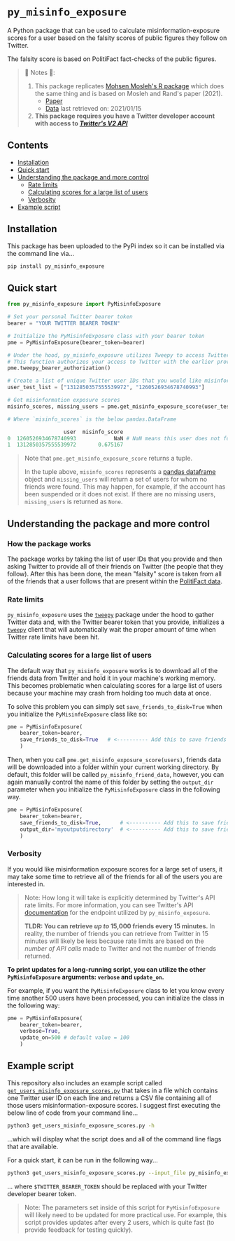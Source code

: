 # `py_misinfo_exposure`
A Python package that can be used to calculate misinformation-exposure scores for a user based on the falsity scores of public figures they follow on Twitter.

The falsity score is based on PolitiFact fact-checks of the public figures.

> 🚨 Notes 🚨:
> 1. This package replicates [Mohsen Mosleh's R package](https://github.com/mmosleh/minfo-exposure) which does the same thing and is based on Mosleh and Rand's paper (2021). 
>     - [Paper](https://psyarxiv.com/ye3pf/)
>     - [Data](https://github.com/mmosleh/minfo-exposure/tree/main/data) last retrieved on: 2021/01/15
> 2. **This package requires you have a Twitter developer account with access to [_Twitter's V2 API_](https://developer.twitter.com/en/docs/twitter-api)** 


## Contents
- [Installation](#installation)
- [Quick start](#quick-start)
- [Understanding the package and more control](#understanding-the-package-and-more-control)
    - [Rate limits](#rate-limits)
    - [Calculating scores for a large list of users](#calculating-scores-for-a-large-list-of-users)
    - [Verbosity](#verbosity)
- [Example script](#example-script)


## Installation
This package has been uploaded to the PyPi index so it can be installed via the command line via...
```python
pip install py_misinfo_exposure
```


## Quick start

```python
from py_misinfo_exposure import PyMisinfoExposure

# Set your personal Twitter bearer token
bearer = "YOUR TWITTER BEARER TOKEN"

# Initialize the PyMisinfoExposure class with your bearer token
pme = PyMisinfoExposure(bearer_token=bearer)

# Under the hood, py_misinfo_exposure utilizes Tweepy to access Twitter data
# This function authorizes your access to Twitter with the earlier provided bearer token
pme.tweepy_bearer_authorization()

# Create a list of unique Twitter user IDs that you would like misinformation exposure scores for
user_test_list = ["1312850357555539972", "1260526934678740993"]

# Get misinformation exposure scores
misinfo_scores, missing_users = pme.get_misinfo_exposure_score(user_test_list)

# Where `misinfo_scores` is the below pandas.DataFrame

                  user  misinfo_score
0  1260526934678740993            NaN # NaN means this user does not follow any of the tracked political elites
1  1312850357555539972       0.675167
```
> Note that `pme.get_misinfo_exposure_score` returns a tuple.
>
> In the tuple above, `misinfo_scores` represents a [pandas dataframe](https://pandas.pydata.org/pandas-docs/stable/reference/api/pandas.DataFrame.html) object and `missing_users` will return a set of users for whom no friends were found. This may happen, for example, if the account has been suspended or it does not exist. If there are no missing users, `missing_users` is returned as `None`.


## Understanding the package and more control

### How the package works
The package works by taking the list of user IDs that you provide and then asking Twitter to provide all of their friends on Twitter (the people that they follow). After this has been done, the mean "falsity" score is taken from all of the friends that a user follows that are present within the [PolitiFact data](https://github.com/mr-devs/py_misinfo_exposure/blob/main/py_misinfo_exposure/data/falsity_scores.csv).


### Rate limits
`py_misinfo_exposure` uses the [`tweepy`](https://www.tweepy.org/) package under the hood to gather Twitter data and, with the Twitter bearer token that you provide, initializes a [`tweepy`](https://www.tweepy.org/) client that will automatically wait the proper amount of time when Twitter rate limits have been hit.


### Calculating scores for a large list of users
The default way that `py_misinfo_exposure` works is to download all of the friends data from Twitter and hold it in your machine's working memory. This becomes problematic when calculating scores for a large list of users because your machine may crash from holding too much data at once.

To solve this problem you can simply set `save_friends_to_disk=True` when you initialize the `PyMisinfoExposure` class like so:

```python
pme = PyMisinfoExposure(
    bearer_token=bearer,
    save_friends_to_disk=True   # <---------- Add this to save friends data to your machine
    )
```

Then, when you call `pme.get_misinfo_exposure_score(users)`, friends data will be downloaded into a folder within your current working directory. By default, this folder will be called `py_misinfo_friend_data`, however, you can again manually control the name of this folder by setting the `output_dir` parameter when you initialize the `PyMisinfoExposure` class in the following way.

```python
pme = PyMisinfoExposure(
    bearer_token=bearer,
    save_friends_to_disk=True,      # <---------- Add this to save friends data to your machine
    output_dir='myoutputdirectory'  # <---------- Add this to save friends data into the 'myoutputdirectory' folder
    )
```


### Verbosity 
If you would like misinformation exposure scores for a large set of users, it may take some time to retrieve all of the friends for all of the users you are interested in.

> Note: How long it will take is explicitly determined by Twitter's API rate limits. For more information, you can see Twitter's API [documentation](https://developer.twitter.com/en/docs/twitter-api/users/follows/api-reference/get-users-id-following) for the endpoint utilized by `py_misinfo_exposure`. 
>
> **TLDR: You can retrieve _up to_ 15,000 friends every 15 minutes.** In reality, the number of friends you can retrieve from Twitter in 15 minutes will likely be less because rate limits are based on the _number of API calls_ made to Twitter and not the number of friends returned.

**To print updates for a long-running script, you can utilize the other `PyMisinfoExposure` arguments: `verbose` and `update_on`.**

For example, if you want the `PyMisinfoExposure` class to let you know every time another 500 users have been processed, you can initialize the class in the following way:

```python
pme = PyMisinfoExposure(
    bearer_token=bearer,
    verbose=True,
    update_on=500 # default value = 100
    )
```


## Example script
This repository also includes an example script called [`get_users_misinfo_exposure_scores.py`](https://github.com/mr-devs/py_misinfo_exposure/blob/main/scripts/get_users_misinfo_exposure_scores.py) that takes in a file which contains one Twitter user ID on each line and returns a CSV file containing all of those users misinformation-exposure scores. I suggest first executing the below line of code from your command line...

```bash
python3 get_users_misinfo_exposure_scores.py -h
```

...which will display what the script does and all of the command line flags that are available.

For a quick start, it can be run in the following way...

```bash
python3 get_users_misinfo_exposure_scores.py --input_file py_misinfo_exposure/data/randomusers.txt --output_file 'my_output_filename' --bearer_token $TWITTER_BEARER_TOKEN
```

... where `$TWITTER_BEARER_TOKEN` should be replaced with your Twitter developer bearer token. 

> Note: The parameters set inside of this script for `PyMisinfoExposure` will likely need to be updated for more practical use. For example, this script provides updates after every 2 users, which is quite fast (to provide feedback for testing quickly).